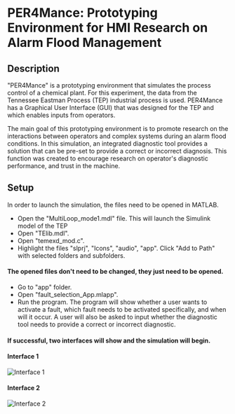 # PER4Mance: Prototyping Environment for HMI Research on Alarm Flood Management
## Description

"PER4Mance" is a prototyping environment that simulates the process control of a chemical plant. For this experiment, the data from the Tennessee Eastman Process (TEP) industrial process is used. PER4Mance has a Graphical User Interface (GUI) that was designed for the TEP and which enables inputs from operators.

The main goal of this prototyping environment is to promote research on the interactions between operators and complex systems during an alarm flood conditions. In this simulation, an integrated diagnostic tool provides a solution that can be pre-set to provide a correct or incorrect diagnosis. This function was created to encourage research on operator's diagnostic performance, and trust in the machine.

## Setup
In order to launch the simulation, the files need to be opened in MATLAB. 
- Open the "MultiLoop_mode1.mdl" file. This will launch the Simulink model of the TEP
- Open "TElib.mdl".
- Open "temexd_mod.c". 
- Highlight the files "slprj", "Icons", "audio", "app". Click "Add to Path" with selected folders and subfolders. 
#### The opened files don't need to be changed, they just need to be opened.
- Go to "app" folder.
- Open "fault_selection_App.mlapp".
- Run the program.
The program will show whether a user wants to activate a fault, which fault needs to be activated specifically, and when will it occur. A user will also be asked to input whether the diagnostic tool needs to provide a correct or incorrect diagnostic.

#### If successful, two interfaces will show and the simulation will begin.
#### Interface 1

![Interface 1](https://user-images.githubusercontent.com/107073332/173442589-0466fc7d-44df-4e81-b36c-b62d4031d253.png)
#### Interface 2
![Interface 2](https://user-images.githubusercontent.com/107073332/173442653-ada741c6-b2bd-415f-91a8-bd1f01b806f3.png)
